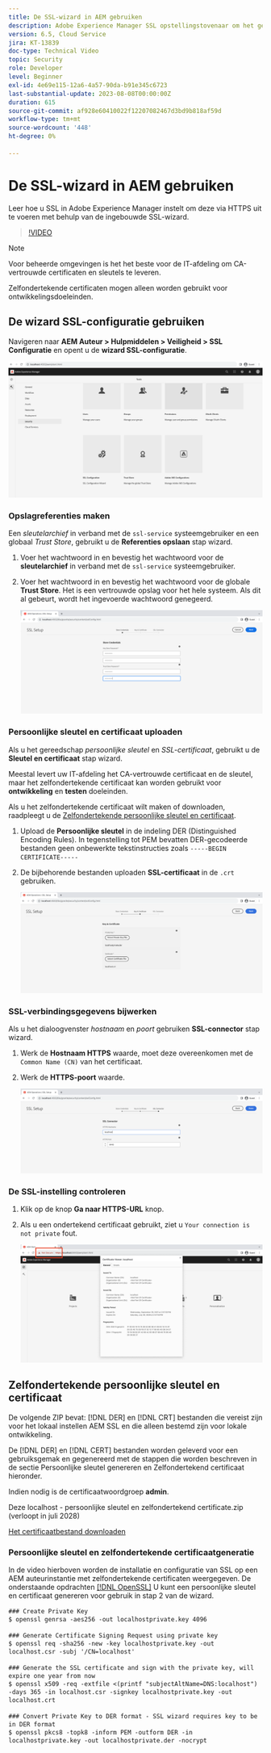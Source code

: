 ```yaml
---
title: De SSL-wizard in AEM gebruiken
description: Adobe Experience Manager SSL opstellingstovenaar om het gemakkelijker te maken om een AEM instantie te plaatsen om over HTTPS te lopen.
version: 6.5, Cloud Service
jira: KT-13839
doc-type: Technical Video
topic: Security
role: Developer
level: Beginner
exl-id: 4e69e115-12a6-4a57-90da-b91e345c6723
last-substantial-update: 2023-08-08T00:00:00Z
duration: 615
source-git-commit: af928e60410022f12207082467d3bd9b818af59d
workflow-type: tm+mt
source-wordcount: '448'
ht-degree: 0%

---
```


# De SSL-wizard in AEM gebruiken

Leer hoe u SSL in Adobe Experience Manager instelt om deze via HTTPS uit te voeren met behulp van de ingebouwde SSL-wizard.

>[!VIDEO](https://video.tv.adobe.com/v/17993?quality=12&learn=on)


>[!NOTE]
>
>Voor beheerde omgevingen is het het beste voor de IT-afdeling om CA-vertrouwde certificaten en sleutels te leveren.
>
>Zelfondertekende certificaten mogen alleen worden gebruikt voor ontwikkelingsdoeleinden.

## De wizard SSL-configuratie gebruiken

Navigeren naar __AEM Auteur > Hulpmiddelen > Veiligheid > SSL Configuratie__ en opent u de __wizard SSL-configuratie__.

![wizard SSL-configuratie](assets/use-the-ssl-wizard/ssl-config-wizard.png)

### Opslagreferenties maken

Een _sleutelarchief_ in verband met de `ssl-service` systeemgebruiker en een globaal _Trust Store_, gebruikt u de __Referenties opslaan__ stap wizard.

1. Voer het wachtwoord in en bevestig het wachtwoord voor de __sleutelarchief__ in verband met de `ssl-service` systeemgebruiker.
1. Voer het wachtwoord in en bevestig het wachtwoord voor de globale __Trust Store__. Het is een vertrouwde opslag voor het hele systeem. Als dit al gebeurt, wordt het ingevoerde wachtwoord genegeerd.

   ![SSL-instelling - Referenties opslaan](assets/use-the-ssl-wizard/store-credentials.png)

### Persoonlijke sleutel en certificaat uploaden

Als u het gereedschap _persoonlijke sleutel_ en _SSL-certificaat_, gebruikt u de __Sleutel en certificaat__ stap wizard.

Meestal levert uw IT-afdeling het CA-vertrouwde certificaat en de sleutel, maar het zelfondertekende certificaat kan worden gebruikt voor __ontwikkeling__ en __testen__ doeleinden.

Als u het zelfondertekende certificaat wilt maken of downloaden, raadpleegt u de [Zelfondertekende persoonlijke sleutel en certificaat](#self-signed-private-key-and-certificate).

1. Upload de __Persoonlijke sleutel__ in de indeling DER (Distinguished Encoding Rules). In tegenstelling tot PEM bevatten DER-gecodeerde bestanden geen onbewerkte tekstinstructies zoals `-----BEGIN CERTIFICATE-----`
1. De bijbehorende bestanden uploaden __SSL-certificaat__ in de `.crt` gebruiken.

   ![SSL-instelling - Persoonlijke sleutel en certificaat](assets/use-the-ssl-wizard/privatekey-and-certificate.png)

### SSL-verbindingsgegevens bijwerken

Als u het dialoogvenster _hostnaam_ en _poort_ gebruiken __SSL-connector__ stap wizard.

1. Werk de __Hostnaam HTTPS__ waarde, moet deze overeenkomen met de `Common Name (CN)` van het certificaat.
1. Werk de __HTTPS-poort__ waarde.

   ![SSL-instelling - SSL-verbindingsgegevens](assets/use-the-ssl-wizard/ssl-connector-details.png)

### De SSL-instelling controleren

1. Klik op de knop __Ga naar HTTPS-URL__ knop.
1. Als u een ondertekend certificaat gebruikt, ziet u `Your connection is not private` fout.

   ![SSL-instelling - AEM verifiëren via HTTPS](assets/use-the-ssl-wizard/verify-aem-over-ssl.png)

## Zelfondertekende persoonlijke sleutel en certificaat

De volgende ZIP bevat: [!DNL DER] en [!DNL CRT] bestanden die vereist zijn voor het lokaal instellen AEM SSL en die alleen bestemd zijn voor lokale ontwikkeling.

De [!DNL DER] en [!DNL CERT] bestanden worden geleverd voor een gebruiksgemak en gegenereerd met de stappen die worden beschreven in de sectie Persoonlijke sleutel genereren en Zelfondertekend certificaat hieronder.

Indien nodig is de certificaatwoordgroep **admin**.

Deze localhost - persoonlijke sleutel en zelfondertekend certificate.zip (verloopt in juli 2028)

[Het certificaatbestand downloaden](assets/use-the-ssl-wizard/certificate.zip)

### Persoonlijke sleutel en zelfondertekende certificaatgeneratie

In de video hierboven worden de installatie en configuratie van SSL op een AEM auteurinstantie met zelfondertekende certificaten weergegeven. De onderstaande opdrachten [[!DNL OpenSSL]](https://www.openssl.org/) U kunt een persoonlijke sleutel en certificaat genereren voor gebruik in stap 2 van de wizard.

```shell
### Create Private Key
$ openssl genrsa -aes256 -out localhostprivate.key 4096

### Generate Certificate Signing Request using private key
$ openssl req -sha256 -new -key localhostprivate.key -out localhost.csr -subj '/CN=localhost'

### Generate the SSL certificate and sign with the private key, will expire one year from now
$ openssl x509 -req -extfile <(printf "subjectAltName=DNS:localhost") -days 365 -in localhost.csr -signkey localhostprivate.key -out localhost.crt

### Convert Private Key to DER format - SSL wizard requires key to be in DER format
$ openssl pkcs8 -topk8 -inform PEM -outform DER -in localhostprivate.key -out localhostprivate.der -nocrypt
```
